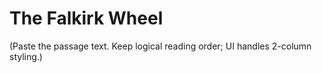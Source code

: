 # The Falkirk Wheel
(Paste the passage text. Keep logical reading order; UI handles 2-column styling.)
